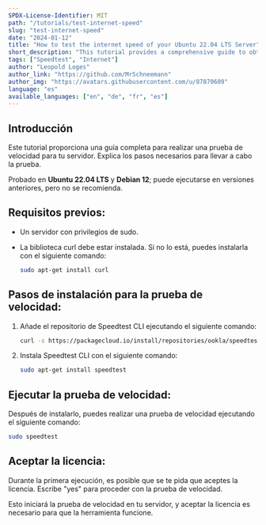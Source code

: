 ```yaml
---
SPDX-License-Identifier: MIT
path: "/tutorials/test-internet-speed"
slug: "test-internet-speed"
date: "2024-01-12"
title: "How to test the internet speed of your Ubuntu 22.04 LTS Server"
short_description: "This tutorial provides a comprehensive guide to obtaining a speed test result for your server, outlining the steps necessary to obtain accurate and reliable measurements."
tags: ["Speedtest", "Internet"]
author: "Leopold Loges"
author_link: "https://github.com/MrSchneemann"
author_img: "https://avatars.githubusercontent.com/u/87870609"
language: "es"
available_languages: ["en", "de", "fr", "es"]
---
```


## Introducción

Este tutorial proporciona una guía completa para realizar una prueba de velocidad para tu servidor. Explica los pasos necesarios para llevar a cabo la prueba.

Probado en **Ubuntu 22.04 LTS** y **Debian 12**; puede ejecutarse en versiones anteriores, pero no se recomienda.

## **Requisitos previos:**
* Un servidor con privilegios de sudo.
* La biblioteca curl debe estar instalada. Si no lo está, puedes instalarla con el siguiente comando:

    ```bash
    sudo apt-get install curl
    ```

## **Pasos de instalación para la prueba de velocidad:**
1. Añade el repositorio de Speedtest CLI ejecutando el siguiente comando:

    ```bash
    curl -s https://packagecloud.io/install/repositories/ookla/speedtest-cli/script.deb.sh | sudo bash
    ```

2. Instala Speedtest CLI con el siguiente comando:

    ```bash
    sudo apt-get install speedtest
    ```

## **Ejecutar la prueba de velocidad:**
Después de instalarlo, puedes realizar una prueba de velocidad ejecutando el siguiente comando:

```bash
sudo speedtest
```

## **Aceptar la licencia:**
Durante la primera ejecución, es posible que se te pida que aceptes la licencia. Escribe "yes" para proceder con la prueba de velocidad.

Esto iniciará la prueba de velocidad en tu servidor, y aceptar la licencia es necesario para que la herramienta funcione.